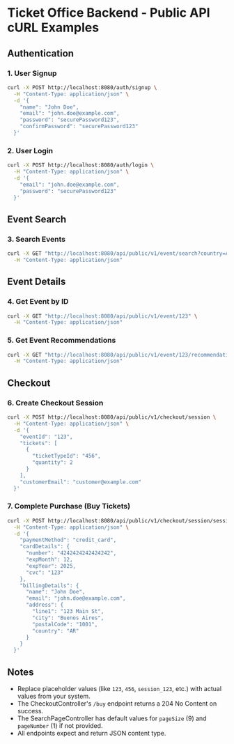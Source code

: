 # Ticket Office Backend - Public API cURL Examples

## Authentication

### 1. User Signup
```bash
curl -X POST http://localhost:8080/auth/signup \
  -H "Content-Type: application/json" \
  -d '{
    "name": "John Doe",
    "email": "john.doe@example.com",
    "password": "securePassword123",
    "confirmPassword": "securePassword123"
  }'
```

### 2. User Login
```bash
curl -X POST http://localhost:8080/auth/login \
  -H "Content-Type: application/json" \
  -d '{
    "email": "john.doe@example.com",
    "password": "securePassword123"
  }'
```

## Event Search

### 3. Search Events
```bash
curl -X GET "http://localhost:8080/api/public/v1/event/search?country=Argentina&city=BuenosAires&query=concierto&pageSize=9&pageNumber=1" \
  -H "Content-Type: application/json"
```

## Event Details

### 4. Get Event by ID
```bash
curl -X GET "http://localhost:8080/api/public/v1/event/123" \
  -H "Content-Type: application/json"
```

### 5. Get Event Recommendations
```bash
curl -X GET "http://localhost:8080/api/public/v1/event/123/recommendations" \
  -H "Content-Type: application/json"
```

## Checkout

### 6. Create Checkout Session
```bash
curl -X POST http://localhost:8080/api/public/v1/checkout/session \
  -H "Content-Type: application/json" \
  -d '{
    "eventId": "123",
    "tickets": [
      {
        "ticketTypeId": "456",
        "quantity": 2
      }
    ],
    "customerEmail": "customer@example.com"
  }'
```

### 7. Complete Purchase (Buy Tickets)
```bash
curl -X POST http://localhost:8080/api/public/v1/checkout/session/session_123/buy \
  -H "Content-Type: application/json" \
  -d '{
    "paymentMethod": "credit_card",
    "cardDetails": {
      "number": "4242424242424242",
      "expMonth": 12,
      "expYear": 2025,
      "cvc": "123"
    },
    "billingDetails": {
      "name": "John Doe",
      "email": "john.doe@example.com",
      "address": {
        "line1": "123 Main St",
        "city": "Buenos Aires",
        "postalCode": "1001",
        "country": "AR"
      }
    }
  }'
```

## Notes
- Replace placeholder values (like `123`, `456`, `session_123`, etc.) with actual values from your system.
- The CheckoutController's `/buy` endpoint returns a 204 No Content on success.
- The SearchPageController has default values for `pageSize` (9) and `pageNumber` (1) if not provided.
- All endpoints expect and return JSON content type.
